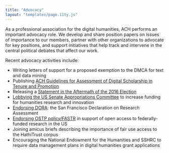 ```yaml
---
title: "Advocacy"
layout: "templates/page.11ty.js"
---
```


As a professional association for the digital humanities, ACH performs an important advocacy role. We develop and share position papers on issues of importance to our members, partner with other organizations to advocate for key positions, and support initiatives that help track and intervene in the central political debates that affect our work.

Recent advocacy activities include:

- Writing letters of support for a proposed exemption to the DMCA for text and data mining
- Publishing [ACH Guidelines for Assessment of Digital Scholarship in Tenure and Promotion](/news/2019/09/ach-guidelines-for-assessment-of-digital-scholarship-in-tenure-and-promotion/)
- Releasing a [Statement in the Aftermath of the 2016 Election](/news/2016/12/ach-statement-in-the-aftermath-of-the-2016-election/)
- [Lobbying the US Senate Appropriations Committee](/news/2014/04/ach-lobbies-for-increased-federal-funding) to increase funding for humanities research and innovation
- [Endorsing DORA](/news/2013/05/ach-endorses-san-francisco-declaration-research-assessment/): the San Francisco Declaration on Research Assessment
- [Endorsing OSTP policy/FASTR](/news/2013/02/ach-endorses-ostp-policyfastr/) in support of open access to federally-funded research in the US
- Joining amicus briefs describing the importance of fair use access to the HathiTrust corpus
- Encouraging the National Endowment for the Humanities and SSHRC to require data management plans in digital humanities grant applications
